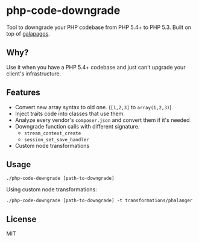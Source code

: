 php-code-downgrade
===

Tool to downgrade your PHP codebase from PHP 5.4+ to PHP 5.3. Built on top of
[galapagos](https://github.com/endel/galapagos).

Why?
---

Use it when you have a PHP 5.4+ codebase and just can't upgrade your client's
infrastructure.

Features
---

- Convert new array syntax to old one. (`[1,2,3]` to `array(1,2,3)`)
- Inject traits code into classes that use them.
- Analyze every vendor's `composer.json` and convert them if it's needed
- Downgrade function calls with different signature.
  * `stream_context_create`
  * `session_set_save_handler`
- Custom node transformations

Usage
---

```
./php-code-downgrade [path-to-downgrade]
```

Using custom node transformations:

```
./php-code-downgrade [path-to-downgrade] -t transformations/phalanger
```

License
---

MIT
